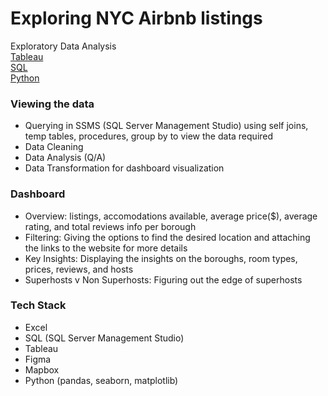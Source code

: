 # Exploring NYC Airbnb listings
Exploratory Data Analysis<br/>
[Tableau](https://public.tableau.com/app/profile/sujay.bahumik/viz/AirbnbListingsNewYorkCity/Home#1) <br/>
[SQL](https://github.com/s1dewalker/Airbnb-listings-NYC/blob/main/SQLQuery_Airbnb_NewYork.sql) <br/>
[Python](https://github.com/s1dewalker/Airbnb-listings-NYC/blob/main/Airbnb%20correlation.ipynb) <br/>

### Viewing the data<br/>
* Querying in SSMS (SQL Server Management Studio) using self joins, temp tables, procedures, group by to view the data required<br/>
* Data Cleaning
* Data Analysis (Q/A)
* Data Transformation for dashboard visualization<br/>

### Dashboard<br/>
* Overview: listings, accomodations available, average price($), average rating, and total reviews info per borough
* Filtering: Giving the options to find the desired location and attaching the links to the website for more details
* Key Insights: Displaying the insights on the boroughs, room types, prices, reviews, and hosts
* Superhosts v Non Superhosts: Figuring out the edge of superhosts<br/>

### Tech Stack<br/>
* Excel
* SQL (SQL Server Management Studio)
* Tableau
* Figma
* Mapbox
* Python (pandas, seaborn, matplotlib)
